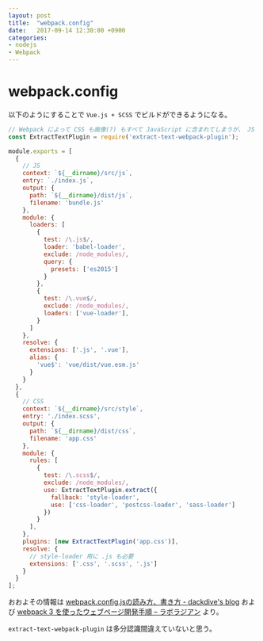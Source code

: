 ```yaml
---
layout: post
title:  "webpack.config"
date:   2017-09-14 12:30:00 +0900
categories:
- nodejs
- Webpack
---
```

# webpack.config

以下のようにすることで `Vue.js + SCSS` でビルドができるようになる。



```javascript
// Webpack によって CSS も画像(?) もすべて JavaScript に含まれてしまうが、 JS から指定の文字列を抜き出すのに使う
const ExtractTextPlugin = require('extract-text-webpack-plugin');

module.exports = [
  {
    // JS
    context: `${__dirname}/src/js`,
    entry: `./index.js`,
    output: {
      path: `${__dirname}/dist/js`,
      filename: 'bundle.js'
    },
    module: {
      loaders: [
        {
          test: /\.js$/,
          loader: 'babel-loader',
          exclude: /node_modules/,
          query: {
            presets: ['es2015']
          }
        },
        {
          test: /\.vue$/,
          exclude: /node_modules/,
          loaders: ['vue-loader'],
        }
      ]
    },
    resolve: {
      extensions: ['.js', '.vue'],
      alias: {
        'vue$': 'vue/dist/vue.esm.js'
      }
    }
  },
  {
    // CSS
    context: `${__dirname}/src/style`,
    entry: './index.scss',
    output: {
      path: `${__dirname}/dist/css`,
      filename: 'app.css'
    },
    module: {
      rules: [
        {
          test: /\.scss$/,
          exclude: /node_modules/,
          use: ExtractTextPlugin.extract({
            fallback: 'style-loader',
            use: ['css-loader', 'postcss-loader', 'sass-loader']
          })
        }
      ],
    },
    plugins: [new ExtractTextPlugin('app.css')],
    resolve: {
      // style-loader 用に .js も必要
      extensions: ['.css', '.scss', '.js']
    }
  }
];
```

おおよその情報は [webpack.config.jsの読み方、書き方 - dackdive's blog](http://dackdive.hateblo.jp/entry/2016/04/13/123000) および [webpack 3 を使ったウェブページ開発手順 – ラボラジアン](https://laboradian.com/web-dev-procedure-using-webpack3/) より。

`extract-text-webpack-plugin` は多分認識間違えていないと思う。
